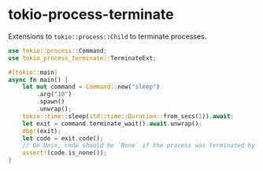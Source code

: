 # tokio-process-terminate

<!-- cargo-sync-readme start -->

<!-- cargo-sync-readme -->
Extensions to `tokio::process::Child` to terminate processes.

```rust
use tokio::process::Command;
use tokio_process_terminate::TerminateExt;

#[tokio::main]
async fn main() {
    let mut command = Command::new("sleep")
        .arg("10")
        .spawn()
        .unwrap();
    tokio::time::sleep(std::time::Duration::from_secs(1)).await;
    let exit = command.terminate_wait().await.unwrap();
    dbg!(exit);
    let code = exit.code();
    // On Unix, code should be `None` if the process was terminated by a signal.
    assert!(code.is_none());
}
```

<!-- cargo-sync-readme end -->

